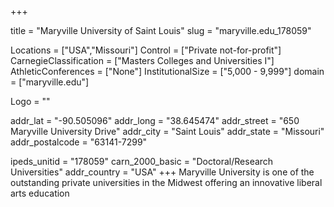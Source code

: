 
+++

title = "Maryville University of Saint Louis"
slug = "maryville.edu_178059"

Locations = ["USA","Missouri"]
Control = ["Private not-for-profit"]
CarnegieClassification = ["Masters Colleges and Universities I"]
AthleticConferences = ["None"]
InstitutionalSize = ["5,000 - 9,999"]
domain = ["maryville.edu"]

Logo = ""

addr_lat = "-90.505096"
addr_long = "38.645474"
addr_street = "650 Maryville University Drive"
addr_city = "Saint Louis"
addr_state = "Missouri"
addr_postalcode = "63141-7299"

ipeds_unitid = "178059"
carn_2000_basic = "Doctoral/Research Universities"
addr_country = "USA"
+++
    Maryville University is one of the outstanding private universities in the Midwest offering an innovative liberal arts education
